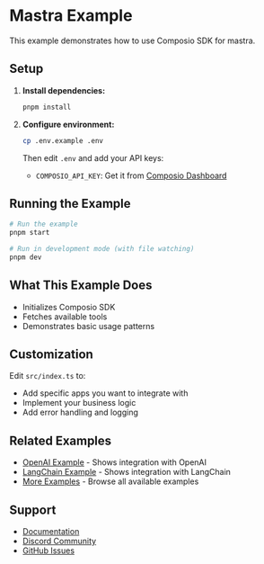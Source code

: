 # Mastra Example

This example demonstrates how to use Composio SDK for mastra.

## Setup

1. **Install dependencies:**

   ```bash
   pnpm install
   ```

2. **Configure environment:**

   ```bash
   cp .env.example .env
   ```

   Then edit `.env` and add your API keys:

   - `COMPOSIO_API_KEY`: Get it from [Composio Dashboard](https://app.composio.dev)

## Running the Example

```bash
# Run the example
pnpm start

# Run in development mode (with file watching)
pnpm dev
```

## What This Example Does

- Initializes Composio SDK
- Fetches available tools
- Demonstrates basic usage patterns

## Customization

Edit `src/index.ts` to:

- Add specific apps you want to integrate with
- Implement your business logic
- Add error handling and logging

## Related Examples

- [OpenAI Example](../openai) - Shows integration with OpenAI
- [LangChain Example](../langchain) - Shows integration with LangChain
- [More Examples](../) - Browse all available examples

## Support

- [Documentation](https://docs.composio.dev)
- [Discord Community](https://discord.gg/composio)
- [GitHub Issues](https://github.com/composio/composio/issues)
